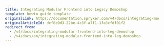```yaml
---
title: Integrating Modular Frontend into Legacy Demoshop
template: howto-guide-template
originalLink: https://documentation.spryker.com/v4/docs/integrating-modular-frontend-into-leg-demoshop
originalArticleId: dcf8e9d3-22be-4c3f-a7f1-1fa3cfdf01f2
redirect_from:
  - /v4/docs/integrating-modular-frontend-into-leg-demoshop
  - /v4/docs/en/integrating-modular-frontend-into-leg-demoshop
---
```




